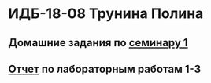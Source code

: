 #  ИДБ-18-08 Трунина Полина

## Домашние задания по [семинару 1](https://github.com/stankin/design-part-1/wiki/sem1/h4)
## [Отчет](https://github.com/flagins/TruninaPD/wiki/Lab1) по лабораторным работам 1-3
